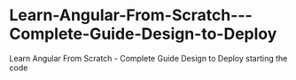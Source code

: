 # Learn-Angular-From-Scratch---Complete-Guide-Design-to-Deploy
Learn Angular From Scratch - Complete Guide Design to Deploy 
starting the code